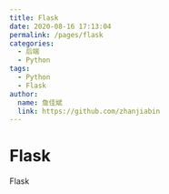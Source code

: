 ```yaml
---
title: Flask
date: 2020-08-16 17:13:04
permalink: /pages/flask
categories:
  - 后端
  - Python
tags:
  - Python
  - Flask
author:
  name: 詹佳斌
  link: https://github.com/zhanjiabin
---
```

# Flask

Flask
<!-- more -->
